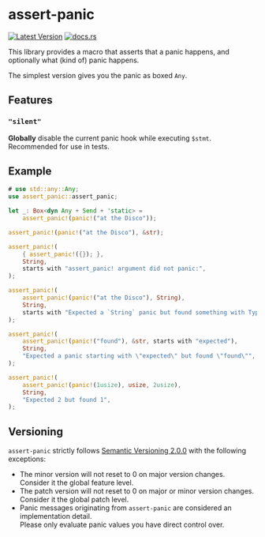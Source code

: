 # assert-panic

[![Latest Version](https://img.shields.io/crates/v/assert-panic.svg)](https://crates.io/crates/assert-panic)
[![docs.rs](https://docs.rs/assert-panic/badge.svg?version=1.0.0-preview.1)](https://docs.rs/assert-panic/1.0.0-preview.1/assert_panic/macro.assert_panic.html)

This library provides a macro that asserts that a panic happens, and optionally what (kind of) panic happens.

The simplest version gives you the panic as boxed `Any`.

## Features

### `"silent"`

**Globally** disable the current panic hook while executing `$stmt`. Recommended for use in tests.

## Example

```rust
# use std::any::Any;
use assert_panic::assert_panic;

let _: Box<dyn Any + Send + 'static> =
    assert_panic!(panic!("at the Disco"));

assert_panic!(panic!("at the Disco"), &str);

assert_panic!(
    { assert_panic!({}); },
    String,
    starts with "assert_panic! argument did not panic:",
);

assert_panic!(
    assert_panic!(panic!("at the Disco"), String),
    String,
    starts with "Expected a `String` panic but found something with TypeId { t: ",
);

assert_panic!(
    assert_panic!(panic!("found"), &str, starts with "expected"),
    String,
    "Expected a panic starting with \"expected\" but found \"found\"",
);

assert_panic!(
    assert_panic!(panic!(1usize), usize, 2usize),
    String,
    "Expected 2 but found 1",
);
```

## Versioning

`assert-panic` strictly follows [Semantic Versioning 2.0.0](https://semver.org/spec/v2.0.0.html) with the following exceptions:

- The minor version will not reset to 0 on major version changes.  
Consider it the global feature level.
- The patch version will not reset to 0 on major or minor version changes.  
Consider it the global patch level.
- Panic messages originating from `assert-panic` are considered an implementation detail.  
Please only evaluate panic values you have direct control over.
